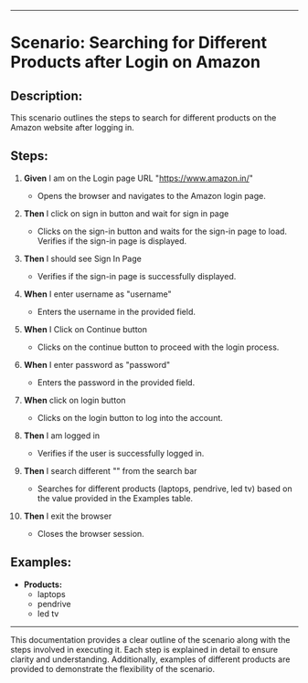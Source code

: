 
---

# Scenario: Searching for Different Products after Login on Amazon

## Description:
This scenario outlines the steps to search for different products on the Amazon website after logging in.

## Steps:
1. **Given** I am on the Login page URL "https://www.amazon.in/"
    - Opens the browser and navigates to the Amazon login page.

2. **Then** I click on sign in button and wait for sign in page
    - Clicks on the sign-in button and waits for the sign-in page to load. Verifies if the sign-in page is displayed.

3. **Then** I should see Sign In Page
    - Verifies if the sign-in page is successfully displayed.

4. **When** I enter username as "username"
    - Enters the username in the provided field.

5. **When** I Click on Continue button
    - Clicks on the continue button to proceed with the login process.

6. **When** I enter password as "password"
    - Enters the password in the provided field.

7. **When** click on login button
    - Clicks on the login button to log into the account.

8. **Then** I am logged in
    - Verifies if the user is successfully logged in.

9. **Then** I search different "<products>" from the search bar
    - Searches for different products (laptops, pendrive, led tv) based on the value provided in the Examples table.

10. **Then** I exit the browser
    - Closes the browser session.

## Examples:
- **Products:**
  - laptops
  - pendrive
  - led tv

---

This documentation provides a clear outline of the scenario along with the steps involved in executing it. Each step is explained in detail to ensure clarity and understanding. Additionally, examples of different products are provided to demonstrate the flexibility of the scenario.
